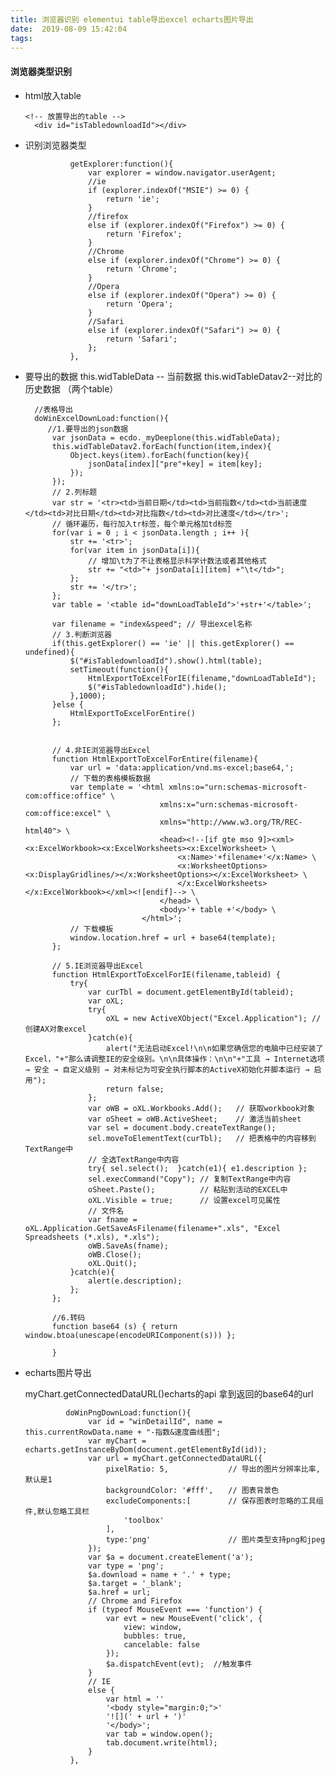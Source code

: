 ```yaml
---
title: 浏览器识别 elementui table导出excel echarts图片导出
date:  2019-08-09 15:42:04
tags:
---
```


####  浏览器类型识别

- html放入table

      <!-- 放置导出的table -->
        <div id="isTabledownloadId"></div>

- 识别浏览器类型

                getExplorer:function(){
                    var explorer = window.navigator.userAgent;
                    //ie
                    if (explorer.indexOf("MSIE") >= 0) {
                        return 'ie';
                    }
                    //firefox
                    else if (explorer.indexOf("Firefox") >= 0) {
                        return 'Firefox';
                    }
                    //Chrome
                    else if (explorer.indexOf("Chrome") >= 0) {
                        return 'Chrome';
                    }
                    //Opera
                    else if (explorer.indexOf("Opera") >= 0) {
                        return 'Opera';
                    }
                    //Safari
                    else if (explorer.indexOf("Safari") >= 0) {
                        return 'Safari';
                    };
                },

- 要导出的数据 this.widTableData -- 当前数据  this.widTableDatav2--对比的历史数据 （两个table）

        //表格导出
        doWinExcelDownLoad:function(){
           //1.要导出的json数据
            var jsonData = ecdo._myDeeplone(this.widTableData);
            this.widTableDatav2.forEach(function(item,index){
                Object.keys(item).forEach(function(key){
                    jsonData[index]["pre"+key] = item[key];
                });
            });
            // 2.列标题
            var str = '<tr><td>当前日期</td><td>当前指数</td><td>当前速度</td><td>对比日期</td><td>对比指数</td><td>对比速度</td></tr>';
            // 循环遍历，每行加入tr标签，每个单元格加td标签
            for(var i = 0 ; i < jsonData.length ; i++ ){
                str += '<tr>';
                for(var item in jsonData[i]){
                    // 增加\t为了不让表格显示科学计数法或者其他格式
                    str += "<td>"+ jsonData[i][item] +"\t</td>";   
                };
                str += '</tr>';
            };
            var table = '<table id="downLoadTableId">'+str+'</table>';

            var filename = "index&speed"; // 导出excel名称
            // 3.判断浏览器
            if(this.getExplorer() == 'ie' || this.getExplorer() == undefined){
                $("#isTabledownloadId").show().html(table);
                setTimeout(function(){
                    HtmlExportToExcelForIE(filename,"downLoadTableId");
                    $("#isTabledownloadId").hide();
                },1000);
            }else {
                HtmlExportToExcelForEntire()
            };


            // 4.非IE浏览器导出Excel
            function HtmlExportToExcelForEntire(filename){
                var url = 'data:application/vnd.ms-excel;base64,';
                // 下载的表格模板数据
                var template = '<html xmlns:o="urn:schemas-microsoft-com:office:office" \
                                    xmlns:x="urn:schemas-microsoft-com:office:excel" \
                                    xmlns="http://www.w3.org/TR/REC-html40"> \
                                    <head><!--[if gte mso 9]><xml><x:ExcelWorkbook><x:ExcelWorksheets><x:ExcelWorksheet> \
                                        <x:Name>'+filename+'</x:Name> \
                                        <x:WorksheetOptions><x:DisplayGridlines/></x:WorksheetOptions></x:ExcelWorksheet> \
                                        </x:ExcelWorksheets></x:ExcelWorkbook></xml><![endif]--> \
                                    </head> \
                                    <body>'+ table +'</body> \
                                </html>';
                // 下载模板
                window.location.href = url + base64(template);
            };

            // 5.IE浏览器导出Excel
            function HtmlExportToExcelForIE(filename,tableid) {
                try{
                    var curTbl = document.getElementById(tableid);
                    var oXL;
                    try{
                        oXL = new ActiveXObject("Excel.Application"); // 创建AX对象excel
                    }catch(e){
                        alert("无法启动Excel!\n\n如果您确信您的电脑中已经安装了Excel，"+"那么请调整IE的安全级别。\n\n具体操作：\n\n"+"工具 → Internet选项 → 安全 → 自定义级别 → 对未标记为可安全执行脚本的ActiveX初始化并脚本运行 → 启用");
                        return false;
                    };
                    var oWB = oXL.Workbooks.Add();   // 获取workbook对象
                    var oSheet = oWB.ActiveSheet;    // 激活当前sheet
                    var sel = document.body.createTextRange();
                    sel.moveToElementText(curTbl);   // 把表格中的内容移到TextRange中
                    // 全选TextRange中内容
                    try{ sel.select();  }catch(e1){ e1.description };
                    sel.execCommand("Copy"); // 复制TextRange中内容
                    oSheet.Paste();          // 粘贴到活动的EXCEL中
                    oXL.Visible = true;      // 设置excel可见属性
                    // 文件名
                    var fname = oXL.Application.GetSaveAsFilename(filename+".xls", "Excel Spreadsheets (*.xls), *.xls");
                    oWB.SaveAs(fname);
                    oWB.Close();
                    oXL.Quit();
                }catch(e){
                    alert(e.description);
                };
            };

            //6.转码
            function base64 (s) { return window.btoa(unescape(encodeURIComponent(s))) };

            }

- echarts图片导出

    myChart.getConnectedDataURL()echarts的api   拿到返回的base64的url 

               doWinPngDownLoad:function(){
                    var id = "winDetailId", name = this.currentRowData.name + "-指数&速度曲线图";
                    var myChart = echarts.getInstanceByDom(document.getElementById(id));
                    var url = myChart.getConnectedDataURL({   
                        pixelRatio: 5,　　          // 导出的图片分辨率比率,默认是1
                        backgroundColor: '#fff',　　// 图表背景色
                        excludeComponents:[　　     // 保存图表时忽略的工具组件,默认忽略工具栏
                            'toolbox'
                        ],
                        type:'png'　　              // 图片类型支持png和jpeg
                    });
                    var $a = document.createElement('a');
                    var type = 'png';
                    $a.download = name + '.' + type;
                    $a.target = '_blank';
                    $a.href = url;
                    // Chrome and Firefox
                    if (typeof MouseEvent === 'function') {
                        var evt = new MouseEvent('click', {
                            view: window,
                            bubbles: true,
                            cancelable: false
                        });
                        $a.dispatchEvent(evt);  //触发事件
                    }
                    // IE
                    else {
                        var html = ''
                        '<body style="margin:0;">'
                        '![](' + url + ')'
                        '</body>';
                        var tab = window.open();
                        tab.document.write(html);
                    }
                },